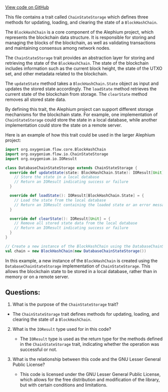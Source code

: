 [View code on GitHub](https://github.com/oxygenium/oxygenium/flow/src/main/scala/org/oxygenium/flow/io/ChainStateStorage.scala)

This file contains a trait called `ChainStateStorage` which defines three methods for updating, loading, and clearing the state of a `BlockHashChain`. 

The `BlockHashChain` is a core component of the Alephium project, which represents the blockchain data structure. It is responsible for storing and managing the blocks of the blockchain, as well as validating transactions and maintaining consensus among network nodes.

The `ChainStateStorage` trait provides an abstraction layer for storing and retrieving the state of the `BlockHashChain`. The state of the blockchain includes information such as the current block height, the state of the UTXO set, and other metadata related to the blockchain.

The `updateState` method takes a `BlockHashChain.State` object as input and updates the stored state accordingly. The `loadState` method retrieves the current state of the blockchain from storage. The `clearState` method removes all stored state data.

By defining this trait, the Alephium project can support different storage mechanisms for the blockchain state. For example, one implementation of `ChainStateStorage` could store the state in a local database, while another implementation could store the state on a remote server.

Here is an example of how this trait could be used in the larger Alephium project:

```scala
import org.oxygenium.flow.core.BlockHashChain
import org.oxygenium.flow.io.ChainStateStorage
import org.oxygenium.io.IOResult

class DatabaseChainStateStorage extends ChainStateStorage {
  override def updateState(state: BlockHashChain.State): IOResult[Unit] = {
    // Store the state in a local database
    // Return an IOResult indicating success or failure
  }

  override def loadState(): IOResult[BlockHashChain.State] = {
    // Load the state from the local database
    // Return an IOResult containing the loaded state or an error message
  }

  override def clearState(): IOResult[Unit] = {
    // Remove all stored state data from the local database
    // Return an IOResult indicating success or failure
  }
}

// Create a new instance of the BlockHashChain using the DatabaseChainStateStorage implementation
val chain = new BlockHashChain(new DatabaseChainStateStorage())
``` 

In this example, a new instance of the `BlockHashChain` is created using the `DatabaseChainStateStorage` implementation of `ChainStateStorage`. This allows the blockchain state to be stored in a local database, rather than in memory or on a remote server.
## Questions: 
 1. What is the purpose of the `ChainStateStorage` trait?
   - The `ChainStateStorage` trait defines methods for updating, loading, and clearing the state of a `BlockHashChain`.
   
2. What is the `IOResult` type used for in this code?
   - The `IOResult` type is used as the return type for the methods defined in the `ChainStateStorage` trait, indicating whether the operation was successful or not.
   
3. What is the relationship between this code and the GNU Lesser General Public License?
   - This code is licensed under the GNU Lesser General Public License, which allows for the free distribution and modification of the library, but with certain conditions and limitations.